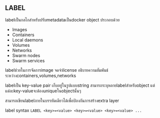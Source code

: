 ## LABEL
labelเป็นกลไกสำหรับปรับmetadataเป็นdocker object ประกอบด้วย
- Images
- Containers
- Local daemons
- Volumes
- Networks
- Swarm nodes
- Swarm services

labelช่วยในการจัดการimage จดจำlicense อธิบายความสัมพันธ์ระหว่างcontainers,volumes,networks

labelเป็น key-value pair เก็บอยู่ในรูปแบบstring สามารถระบุหลายlabelสำหรับobject แต่แต่ละkey-valueจะต้องuniqueในobjectนั้นๆ

สามารถเขียนlabelภายในบรรทัดเดียวได้เพื่อป้องกันการสร้างextra layer

label syntax
`LABEL <key>=<value> <key>=<value> <key>=<value> ...`